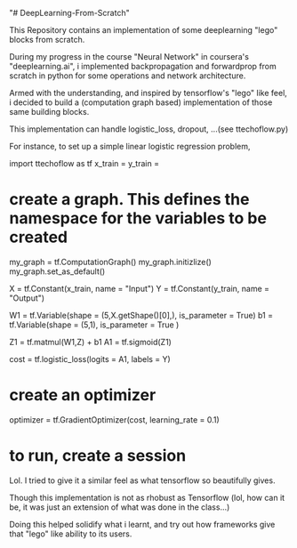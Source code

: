 "# DeepLearning-From-Scratch" 


This Repository contains an implementation of some deeplearning 
"lego" blocks from scratch. 

During my progress in the course "Neural Network" in coursera's "deeplearning.ai", i implemented backpropagation and forwardprop from scratch 
in python for some operations and network architecture. 

Armed with the understanding, and inspired by tensorflow's "lego" like feel, i decided to build a (computation graph based) implementation of those same building blocks. 

This implementation can handle logistic_loss, dropout, ...(see ttechoflow.py)

For instance, to set up a simple linear logistic regression problem, 

import ttechoflow as tf 
x_train = 
y_train = 

# create a graph. This defines the namespace for the variables to be created 
my_graph = tf.ComputationGraph()
my_graph.initizlize()
my_graph.set_as_default()

X = tf.Constant(x_train, name = "Input")
Y = tf.Constant(y_train, name = "Output")

W1 = tf.Variable(shape = (5,X.getShape()[0],), is_parameter = True)
b1 = tf.Variable(shape = (5,1), is_parameter = True )

Z1 = tf.matmul(W1,Z) + b1 
A1 = tf.sigmoid(Z1) 

cost = tf.logistic_loss(logits = A1, labels = Y)

# create an optimizer 
optimizer = tf.GradientOptimizer(cost, learning_rate = 0.1) 
# to run, create a session 

Lol. I tried to give it a similar feel as what tensorflow so beautifully gives. 

Though this implementation is not as rhobust as Tensorflow (lol, how can it be, it was just an extension of what was done in the class...)

Doing this helped solidify what i learnt, and try out how frameworks give that "lego" like ability to its users.

